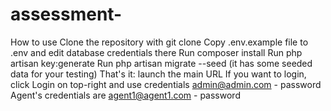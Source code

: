 # assessment-
How to use
Clone the repository with git clone
Copy .env.example file to .env and edit database credentials there
Run composer install
Run php artisan key:generate
Run php artisan migrate --seed (it has some seeded data for your testing)
That's it: launch the main URL
If you want to login, click Login on top-right and use credentials admin@admin.com - password
Agent's credentials are agent1@agent1.com - password
